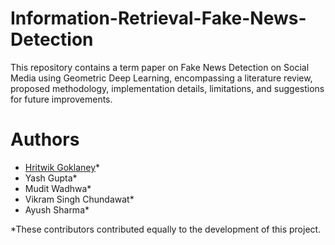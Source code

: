 # Information-Retrieval-Fake-News-Detection
This repository contains a term paper on Fake News Detection on Social Media using Geometric Deep Learning, encompassing a literature review, proposed methodology, implementation details, limitations, and suggestions for future improvements.

# Authors
- [Hritwik Goklaney](https://github.com/hritwik21/)*
- Yash Gupta*
- Mudit Wadhwa*
- Vikram Singh Chundawat*
- Ayush Sharma*

*These contributors contributed equally to the development of this project.


